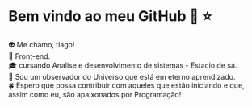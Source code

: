 # Bem vindo ao meu GitHub 👋 ⭐
👽 Me chamo, tiago! <br>
🔧 Front-end. <br>
🎓 cursando Analise e desenvolvimento de sistemas - Estacio de sá. <br>
🌌 Sou um observador do Universo que está em eterno aprendizado. <br>
🍀 Espero que possa contribuir com aqueles que estão iniciando e que, assim como eu, são apaixonados por Programação!

<!--
**tiagohenrique99/tiagohenrique99** is a ✨ _special_ ✨ repository because its `README.md` (this file) appears on your GitHub profile.

Here are some ideas to get you started:

- 🔭 I’m currently working on ...
- 🌱 I’m currently learning ...
- 👯 I’m looking to collaborate on ...
- 🤔 I’m looking for help with ...
- 💬 Ask me about ...
- 📫 How to reach me: ...
- 😄 Pronouns: ...
- ⚡ Fun fact: ...
-->
